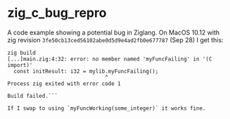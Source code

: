 # zig_c_bug_repro
A code example showing a potential bug in Ziglang. On MacOS 10.12 with zig revision `3fe50cb13ced56102abe0d5d9e4ad2fb0e677787` (Sep 28) I get this:

```
zig build
[...]main.zig:4:32: error: no member named 'myFuncFailing' in '(C import)'
  const initResult: i32 = mylib.myFuncFailing();
                               ^
Process zig exited with error code 1

Build failed.```

If I swap to using `myFuncWorking(some_integer)` it works fine.
